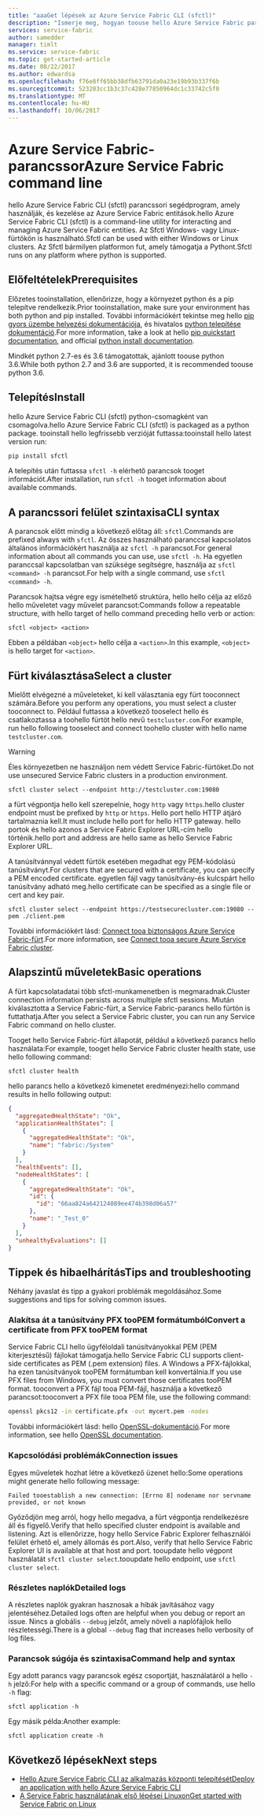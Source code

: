```yaml
---
title: "aaaGet lépések az Azure Service Fabric CLI (sfctl)"
description: "Ismerje meg, hogyan toouse hello Azure Service Fabric parancssori felület. Megtudhatja, hogyan tooconnect tooa fürt, és hogyan toomanage alkalmazások."
services: service-fabric
author: samedder
manager: timlt
ms.service: service-fabric
ms.topic: get-started-article
ms.date: 08/22/2017
ms.author: edwardsa
ms.openlocfilehash: f76e8ff65bb38dfb63791da0a23e19b93b337f6b
ms.sourcegitcommit: 523283cc1b3c37c428e77850964dc1c33742c5f0
ms.translationtype: MT
ms.contentlocale: hu-HU
ms.lasthandoff: 10/06/2017
---
```

# <a name="azure-service-fabric-command-line"></a><span data-ttu-id="7cbdf-104">Azure Service Fabric-parancssor</span><span class="sxs-lookup"><span data-stu-id="7cbdf-104">Azure Service Fabric command line</span></span>

<span data-ttu-id="7cbdf-105">hello Azure Service Fabric CLI (sfctl) parancssori segédprogram, amely használják, és kezelése az Azure Service Fabric entitások.</span><span class="sxs-lookup"><span data-stu-id="7cbdf-105">hello Azure Service Fabric CLI (sfctl) is a command-line utility for interacting and managing Azure Service Fabric entities.</span></span> <span data-ttu-id="7cbdf-106">Az Sfctl Windows- vagy Linux-fürtökön is használható.</span><span class="sxs-lookup"><span data-stu-id="7cbdf-106">Sfctl can be used with either Windows or Linux clusters.</span></span> <span data-ttu-id="7cbdf-107">Az Sfctl bármilyen platformon fut, amely támogatja a Pythont.</span><span class="sxs-lookup"><span data-stu-id="7cbdf-107">Sfctl runs on any platform where python is supported.</span></span>

## <a name="prerequisites"></a><span data-ttu-id="7cbdf-108">Előfeltételek</span><span class="sxs-lookup"><span data-stu-id="7cbdf-108">Prerequisites</span></span>

<span data-ttu-id="7cbdf-109">Előzetes tooinstallation, ellenőrizze, hogy a környezet python és a pip telepítve rendelkezik.</span><span class="sxs-lookup"><span data-stu-id="7cbdf-109">Prior tooinstallation, make sure your environment has both python and pip installed.</span></span> <span data-ttu-id="7cbdf-110">További információkért tekintse meg hello [pip gyors üzembe helyezési dokumentációja](https://pip.pypa.io/en/latest/quickstart/), és hivatalos [python telepítése dokumentáció](https://wiki.python.org/moin/BeginnersGuide/Download).</span><span class="sxs-lookup"><span data-stu-id="7cbdf-110">For more information, take a look at hello [pip quickstart documentation](https://pip.pypa.io/en/latest/quickstart/), and official [python install documentation](https://wiki.python.org/moin/BeginnersGuide/Download).</span></span>

<span data-ttu-id="7cbdf-111">Mindkét python 2.7-es és 3.6 támogatottak, ajánlott toouse python 3.6.</span><span class="sxs-lookup"><span data-stu-id="7cbdf-111">While both python 2.7 and 3.6 are supported, it is recommended toouse python 3.6.</span></span>

## <a name="install"></a><span data-ttu-id="7cbdf-112">Telepítés</span><span class="sxs-lookup"><span data-stu-id="7cbdf-112">Install</span></span>

<span data-ttu-id="7cbdf-113">hello Azure Service Fabric CLI (sfctl) python-csomagként van csomagolva.</span><span class="sxs-lookup"><span data-stu-id="7cbdf-113">hello Azure Service Fabric CLI (sfctl) is packaged as a python package.</span></span> <span data-ttu-id="7cbdf-114">tooinstall hello legfrissebb verzióját futtassa:</span><span class="sxs-lookup"><span data-stu-id="7cbdf-114">tooinstall hello latest version run:</span></span>

```bash
pip install sfctl
```

<span data-ttu-id="7cbdf-115">A telepítés után futtassa `sfctl -h` elérhető parancsok tooget információt.</span><span class="sxs-lookup"><span data-stu-id="7cbdf-115">After installation, run `sfctl -h` tooget information about available commands.</span></span>

## <a name="cli-syntax"></a><span data-ttu-id="7cbdf-116">A parancssori felület szintaxisa</span><span class="sxs-lookup"><span data-stu-id="7cbdf-116">CLI syntax</span></span>

<span data-ttu-id="7cbdf-117">A parancsok előtt mindig a következő előtag áll: `sfctl`.</span><span class="sxs-lookup"><span data-stu-id="7cbdf-117">Commands are prefixed always with `sfctl`.</span></span> <span data-ttu-id="7cbdf-118">Az összes használható paranccsal kapcsolatos általános információkért használja az `sfctl -h` parancsot.</span><span class="sxs-lookup"><span data-stu-id="7cbdf-118">For general information about all commands you can use, use `sfctl -h`.</span></span> <span data-ttu-id="7cbdf-119">Ha egyetlen paranccsal kapcsolatban van szüksége segítségre, használja az `sfctl <command> -h` parancsot.</span><span class="sxs-lookup"><span data-stu-id="7cbdf-119">For help with a single command, use `sfctl <command> -h`.</span></span>

<span data-ttu-id="7cbdf-120">Parancsok hajtsa végre egy ismételhető struktúra, hello hello célja az előző hello műveletet vagy művelet parancsot:</span><span class="sxs-lookup"><span data-stu-id="7cbdf-120">Commands follow a repeatable structure, with hello target of hello command preceding hello verb or action:</span></span>

```azurecli
sfctl <object> <action>
```

<span data-ttu-id="7cbdf-121">Ebben a példában `<object>` hello célja a `<action>`.</span><span class="sxs-lookup"><span data-stu-id="7cbdf-121">In this example, `<object>` is hello target for `<action>`.</span></span>

## <a name="select-a-cluster"></a><span data-ttu-id="7cbdf-122">Fürt kiválasztása</span><span class="sxs-lookup"><span data-stu-id="7cbdf-122">Select a cluster</span></span>

<span data-ttu-id="7cbdf-123">Mielőtt elvégezné a műveleteket, ki kell választania egy fürt tooconnect számára.</span><span class="sxs-lookup"><span data-stu-id="7cbdf-123">Before you perform any operations, you must select a cluster tooconnect to.</span></span> <span data-ttu-id="7cbdf-124">Például futtassa a következő tooselect hello és csatlakoztassa a toohello fürtöt hello nevű `testcluster.com`.</span><span class="sxs-lookup"><span data-stu-id="7cbdf-124">For example, run hello following tooselect and connect toohello cluster with hello name `testcluster.com`.</span></span>

> [!WARNING]
> <span data-ttu-id="7cbdf-125">Éles környezetben ne használjon nem védett Service Fabric-fürtöket.</span><span class="sxs-lookup"><span data-stu-id="7cbdf-125">Do not use unsecured Service Fabric clusters in a production environment.</span></span>

```azurecli
sfctl cluster select --endpoint http://testcluster.com:19080
```

<span data-ttu-id="7cbdf-126">a fürt végpontja hello kell szerepelnie, hogy `http` vagy `https`.</span><span class="sxs-lookup"><span data-stu-id="7cbdf-126">hello cluster endpoint must be prefixed by `http` or `https`.</span></span> <span data-ttu-id="7cbdf-127">Hello port hello HTTP átjáró tartalmaznia kell.</span><span class="sxs-lookup"><span data-stu-id="7cbdf-127">It must include hello port for hello HTTP gateway.</span></span> <span data-ttu-id="7cbdf-128">hello portok és hello azonos a Service Fabric Explorer URL-cím hello történik.</span><span class="sxs-lookup"><span data-stu-id="7cbdf-128">hello port and address are hello same as hello Service Fabric Explorer URL.</span></span>

<span data-ttu-id="7cbdf-129">A tanúsítvánnyal védett fürtök esetében megadhat egy PEM-kódolású tanúsítványt.</span><span class="sxs-lookup"><span data-stu-id="7cbdf-129">For clusters that are secured with a certificate, you can specify a PEM encoded certificate.</span></span> <span data-ttu-id="7cbdf-130">egyetlen fájl vagy tanúsítvány-és kulcspárt hello tanúsítvány adható meg.</span><span class="sxs-lookup"><span data-stu-id="7cbdf-130">hello certificate can be specified as a single file or cert and key pair.</span></span>

```azurecli
sfctl cluster select --endpoint https://testsecurecluster.com:19080 --pem ./client.pem
```

<span data-ttu-id="7cbdf-131">További információkért lásd: [Connect tooa biztonságos Azure Service Fabric-fürt](service-fabric-connect-to-secure-cluster.md).</span><span class="sxs-lookup"><span data-stu-id="7cbdf-131">For more information, see [Connect tooa secure Azure Service Fabric cluster](service-fabric-connect-to-secure-cluster.md).</span></span>

## <a name="basic-operations"></a><span data-ttu-id="7cbdf-132">Alapszintű műveletek</span><span class="sxs-lookup"><span data-stu-id="7cbdf-132">Basic operations</span></span>

<span data-ttu-id="7cbdf-133">A fürt kapcsolatadatai több sfctl-munkamenetben is megmaradnak.</span><span class="sxs-lookup"><span data-stu-id="7cbdf-133">Cluster connection information persists across multiple sfctl sessions.</span></span> <span data-ttu-id="7cbdf-134">Miután kiválasztotta a Service Fabric-fürt, a Service Fabric-parancs hello fürtön is futtathatja.</span><span class="sxs-lookup"><span data-stu-id="7cbdf-134">After you select a Service Fabric cluster, you can run any Service Fabric command on hello cluster.</span></span>

<span data-ttu-id="7cbdf-135">Tooget hello Service Fabric-fürt állapotát, például a következő parancs hello használata:</span><span class="sxs-lookup"><span data-stu-id="7cbdf-135">For example, tooget hello Service Fabric cluster health state, use hello following command:</span></span>

```azurecli
sfctl cluster health
```

<span data-ttu-id="7cbdf-136">hello parancs hello a következő kimenetet eredményezi:</span><span class="sxs-lookup"><span data-stu-id="7cbdf-136">hello command results in hello following output:</span></span>

```json
{
  "aggregatedHealthState": "Ok",
  "applicationHealthStates": [
    {
      "aggregatedHealthState": "Ok",
      "name": "fabric:/System"
    }
  ],
  "healthEvents": [],
  "nodeHealthStates": [
    {
      "aggregatedHealthState": "Ok",
      "id": {
        "id": "66aa824a642124089ee474b398d06a57"
      },
      "name": "_Test_0"
    }
  ],
  "unhealthyEvaluations": []
}
```

## <a name="tips-and-troubleshooting"></a><span data-ttu-id="7cbdf-137">Tippek és hibaelhárítás</span><span class="sxs-lookup"><span data-stu-id="7cbdf-137">Tips and troubleshooting</span></span>

<span data-ttu-id="7cbdf-138">Néhány javaslat és tipp a gyakori problémák megoldásához.</span><span class="sxs-lookup"><span data-stu-id="7cbdf-138">Some suggestions and tips for solving common issues.</span></span>

### <a name="convert-a-certificate-from-pfx-toopem-format"></a><span data-ttu-id="7cbdf-139">Alakítsa át a tanúsítvány PFX tooPEM formátumból</span><span class="sxs-lookup"><span data-stu-id="7cbdf-139">Convert a certificate from PFX tooPEM format</span></span>

<span data-ttu-id="7cbdf-140">Service Fabric CLI hello ügyféloldali tanúsítványokkal PEM (PEM kiterjesztésű) fájlokat támogatja.</span><span class="sxs-lookup"><span data-stu-id="7cbdf-140">hello Service Fabric CLI supports client-side certificates as PEM (.pem extension) files.</span></span> <span data-ttu-id="7cbdf-141">A Windows a PFX-fájlokkal, ha ezen tanúsítványok tooPEM formátumban kell konvertálnia.</span><span class="sxs-lookup"><span data-stu-id="7cbdf-141">If you use PFX files from Windows, you must convert those certificates tooPEM format.</span></span> <span data-ttu-id="7cbdf-142">tooconvert a PFX fájl tooa PEM-fájl, használja a következő parancsot:</span><span class="sxs-lookup"><span data-stu-id="7cbdf-142">tooconvert a PFX file tooa PEM file, use the following command:</span></span>

```bash
openssl pkcs12 -in certificate.pfx -out mycert.pem -nodes
```

<span data-ttu-id="7cbdf-143">További információkért lásd: hello [OpenSSL-dokumentáció](https://www.openssl.org/docs/).</span><span class="sxs-lookup"><span data-stu-id="7cbdf-143">For more information, see hello [OpenSSL documentation](https://www.openssl.org/docs/).</span></span>

### <a name="connection-issues"></a><span data-ttu-id="7cbdf-144">Kapcsolódási problémák</span><span class="sxs-lookup"><span data-stu-id="7cbdf-144">Connection issues</span></span>

<span data-ttu-id="7cbdf-145">Egyes műveletek hozhat létre a következő üzenet hello:</span><span class="sxs-lookup"><span data-stu-id="7cbdf-145">Some operations might generate hello following message:</span></span>

`Failed tooestablish a new connection: [Errno 8] nodename nor servname provided, or not known`

<span data-ttu-id="7cbdf-146">Győződjön meg arról, hogy hello megadva, a fürt végpontja rendelkezésre áll és figyelő.</span><span class="sxs-lookup"><span data-stu-id="7cbdf-146">Verify that hello specified cluster endpoint is available and listening.</span></span> <span data-ttu-id="7cbdf-147">Azt is ellenőrizze, hogy hello Service Fabric Explorer felhasználói felület érhető el, amely állomás és port.</span><span class="sxs-lookup"><span data-stu-id="7cbdf-147">Also, verify that hello Service Fabric Explorer UI is available at that host and port.</span></span> <span data-ttu-id="7cbdf-148">tooupdate hello végpont használatát `sfctl cluster select`.</span><span class="sxs-lookup"><span data-stu-id="7cbdf-148">tooupdate hello endpoint, use `sfctl cluster select`.</span></span>

### <a name="detailed-logs"></a><span data-ttu-id="7cbdf-149">Részletes naplók</span><span class="sxs-lookup"><span data-stu-id="7cbdf-149">Detailed logs</span></span>

<span data-ttu-id="7cbdf-150">A részletes naplók gyakran hasznosak a hibák javításához vagy jelentéséhez.</span><span class="sxs-lookup"><span data-stu-id="7cbdf-150">Detailed logs often are helpful when you debug or report an issue.</span></span> <span data-ttu-id="7cbdf-151">Nincs a globális `--debug` jelzőt, amely növeli a naplófájlok hello részletességi.</span><span class="sxs-lookup"><span data-stu-id="7cbdf-151">There is a global `--debug` flag that increases hello verbosity of log files.</span></span>

### <a name="command-help-and-syntax"></a><span data-ttu-id="7cbdf-152">Parancsok súgója és szintaxisa</span><span class="sxs-lookup"><span data-stu-id="7cbdf-152">Command help and syntax</span></span>

<span data-ttu-id="7cbdf-153">Egy adott parancs vagy parancsok egész csoportját, használatáról a hello `-h` jelző:</span><span class="sxs-lookup"><span data-stu-id="7cbdf-153">For help with a specific command or a group of commands, use hello `-h` flag:</span></span>

```azurecli
sfctl application -h
```

<span data-ttu-id="7cbdf-154">Egy másik példa:</span><span class="sxs-lookup"><span data-stu-id="7cbdf-154">Another example:</span></span>

```azurecli
sfctl application create -h
```

## <a name="next-steps"></a><span data-ttu-id="7cbdf-155">Következő lépések</span><span class="sxs-lookup"><span data-stu-id="7cbdf-155">Next steps</span></span>

* [<span data-ttu-id="7cbdf-156">Hello Azure Service Fabric CLI az alkalmazás központi telepítését</span><span class="sxs-lookup"><span data-stu-id="7cbdf-156">Deploy an application with hello Azure Service Fabric CLI</span></span>](service-fabric-application-lifecycle-sfctl.md)
* [<span data-ttu-id="7cbdf-157">A Service Fabric használatának első lépései Linuxon</span><span class="sxs-lookup"><span data-stu-id="7cbdf-157">Get started with Service Fabric on Linux</span></span>](service-fabric-get-started-linux.md)
